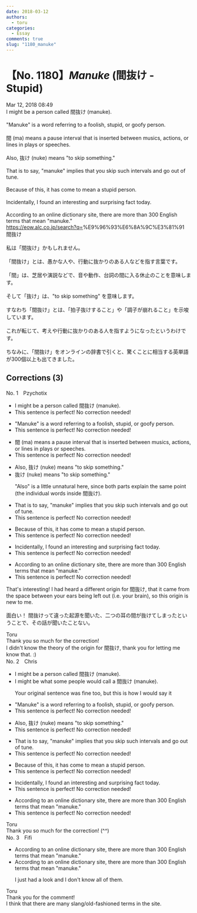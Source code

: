 ```yaml
---
date: 2018-03-12
authors:
  - toru
categories:
  - Essay
comments: true
slug: "1180_manuke"
---
```


# 【No. 1180】<strong><em>Manuke</em></strong> (間抜け - Stupid)
<div class="date">Mar 12, 2018 08:49</div>
<div id="post"><div id="body_show_ori">
I might be a person called 間抜け (manuke).<br/><br/>"Manuke" is a word referring to a foolish, stupid, or goofy person.<br/><br/>間 (ma) means a pause interval that is inserted between musics, actions, or lines in plays or speeches.<br/><br/>Also, 抜け (nuke) means "to skip something."<br/><br/>That is to say, "manuke" implies that you skip such intervals and go out of tune.<br/><br/>Because of this, it has come to mean a stupid person.<br/><br/>Incidentally, I found an interesting and surprising fact today.<br/><br/>According to an online dictionary site, there are more than 300 English terms that mean "manuke."<br/><a href="https://eow.alc.co.jp/search?q=" target="_blank">https://eow.alc.co.jp/search?q=</a>%E9%96%93%E6%8A%9C%E3%81%91
</div></div>

<!-- more -->

<div id="post_ja"><div id="body_show_mo">
間抜け<br/><br/>私は「間抜け」かもしれません。<br/><br/>「間抜け」とは、愚かな人や、行動に抜かりのある人などを指す言葉です。<br/><br/>「間」は、芝居や演説などで、音や動作、台詞の間に入る休止のことを意味します。<br/><br/>そして「抜け」は、"to skip something" を意味します。<br/><br/>すなわち「間抜け」とは、「拍子抜けすること」や「調子が崩れること」を示唆しています。<br/><br/>これが転じて、考えや行動に抜かりのある人を指すようになったというわけです。<br/><br/>ちなみに、「間抜け」をオンラインの辞書で引くと、驚くことに相当する英単語が300個以上も出てきました。
</div></div>

## Corrections (3)
<div id="block"><div class="first_name"> No. 1　<span class="just_name">Pzychotix</span></div><div id="block2">
<ul class="correction_field">
<li class="incorrect">I might be a person called 間抜け (manuke).</li>
<li class="corrected perfect">This sentence is perfect! No correction needed!</li>
</ul>
<ul class="correction_field">
<li class="incorrect">"Manuke" is a word referring to a foolish, stupid, or goofy person.</li>
<li class="corrected perfect">This sentence is perfect! No correction needed!</li>
</ul>
<ul class="correction_field">
<li class="incorrect">間 (ma) means a pause interval that is inserted between musics, actions, or lines in plays or speeches.</li>
<li class="corrected perfect">This sentence is perfect! No correction needed!</li>
</ul>
<ul class="correction_field">
<li class="incorrect">Also, 抜け (nuke) means "to skip something."</li>
<li class="corrected correct">
抜け (nuke) means "to skip something."
<p class="correction_comment">"Also" is a little unnatural here, since both parts explain the same point (the individual words inside 間抜け).</p>
</li>
</ul>
<ul class="correction_field">
<li class="incorrect">That is to say, "manuke" implies that you skip such intervals and go out of tune.</li>
<li class="corrected perfect">This sentence is perfect! No correction needed!</li>
</ul>
<ul class="correction_field">
<li class="incorrect">Because of this, it has come to mean a stupid person.</li>
<li class="corrected perfect">This sentence is perfect! No correction needed!</li>
</ul>
<ul class="correction_field">
<li class="incorrect">Incidentally, I found an interesting and surprising fact today.</li>
<li class="corrected perfect">This sentence is perfect! No correction needed!</li>
</ul>
<ul class="correction_field">
<li class="incorrect">According to an online dictionary site, there are more than 300 English terms that mean "manuke."</li>
<li class="corrected perfect">This sentence is perfect! No correction needed!</li>
</ul>
<p class="comment_small">
 That's interesting! I had heard a different origin for 間抜け, that it came from the space between your ears being left out (i.e. your brain), so this origin is new to me.
 <br/>
 <br/>
 面白い！ 間抜けって違った起源を聞いた、二つの耳の間が抜けてしまったということで、その話が聞いたことない。
</p>

</div><div class="name"><span class="just_name">Toru</span><br>
Thank you so much for the correction!<br/>I didn't know the theory of the origin for 間抜け, thank you for letting me know that. :)
</div>
</div>
<div id="block"><div class="first_name"> No. 2　<span class="just_name">Chris</span></div><div id="block2">
<ul class="correction_field">
<li class="incorrect">I might be a person called 間抜け (manuke).</li>
<li class="corrected correct">
I might be <span class="f_blue">what some people would call a</span> 間抜け (manuke).
<p class="correction_comment">Your original sentence was fine too, but this is how I would say it</p>
</li>
</ul>
<ul class="correction_field">
<li class="incorrect">"Manuke" is a word referring to a foolish, stupid, or goofy person.</li>
<li class="corrected perfect">This sentence is perfect! No correction needed!</li>
</ul>
<ul class="correction_field">
<li class="incorrect">Also, 抜け (nuke) means "to skip something."</li>
<li class="corrected perfect">This sentence is perfect! No correction needed!</li>
</ul>
<ul class="correction_field">
<li class="incorrect">That is to say, "manuke" implies that you skip such intervals and go out of tune.</li>
<li class="corrected perfect">This sentence is perfect! No correction needed!</li>
</ul>
<ul class="correction_field">
<li class="incorrect">Because of this, it has come to mean a stupid person.</li>
<li class="corrected perfect">This sentence is perfect! No correction needed!</li>
</ul>
<ul class="correction_field">
<li class="incorrect">Incidentally, I found an interesting and surprising fact today.</li>
<li class="corrected perfect">This sentence is perfect! No correction needed!</li>
</ul>
<ul class="correction_field">
<li class="incorrect">According to an online dictionary site, there are more than 300 English terms that mean "manuke."</li>
<li class="corrected perfect">This sentence is perfect! No correction needed!</li>
</ul>
</div><div class="name"><span class="just_name">Toru</span><br>
Thank you so much for the correction! (^^)
</div>
</div>
<div id="block"><div class="first_name"> No. 3　<span class="just_name">Fifi</span></div><div id="block2">
<ul class="correction_field">
<li class="incorrect">According to an online dictionary site, there are more than 300 English terms that mean "manuke."</li>
<li class="corrected correct">
According to an online dictionary site, there are more than 300 English terms that mean "manuke."
<p class="correction_comment">I just had a look and I don't know all of them.</p>
</li>
</ul>
</div><div class="name"><span class="just_name">Toru</span><br>
Thank you for the comment!<br/>I think that there are many slang/old-fashioned terms in the site.
</div>
</div>
